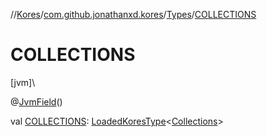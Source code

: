 //[Kores](../../../index.md)/[com.github.jonathanxd.kores](../index.md)/[Types](index.md)/[COLLECTIONS](-c-o-l-l-e-c-t-i-o-n-s.md)

# COLLECTIONS

[jvm]\

@[JvmField](https://kotlinlang.org/api/latest/jvm/stdlib/kotlin.jvm/-jvm-field/index.html)()

val [COLLECTIONS](-c-o-l-l-e-c-t-i-o-n-s.md): [LoadedKoresType](../../com.github.jonathanxd.kores.type/-loaded-kores-type/index.md)<[Collections](https://docs.oracle.com/javase/8/docs/api/java/util/Collections.html)>
